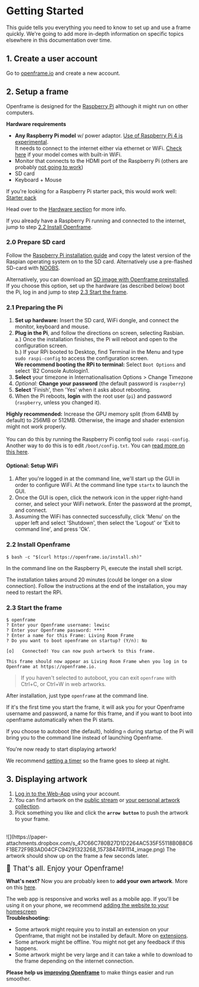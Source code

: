 # Getting Started

This guide tells you everything you need to know to set up and use a frame quickly. We're going to add more in-depth information on specific topics elsewhere in this documentation over time.

## 1. Create a user account

Go to [openframe.io](https://openframe.io/login) and create a new account.


## 2. Setup a frame

Openframe is designed for the [Raspberry Pi](https://www.raspberrypi.org/) although it might run on other computers.

**Hardware requirements**

* **Any Raspberry Pi model** w/ power adaptor. [Use of Raspberry Pi 4 is experimental](#requirements).  
It needs to connect to the internet either via ethernet or WiFi. [Check here](https://en.wikipedia.org/wiki/Raspberry_Pi#Generations_of_released_models) if your model comes with built-in WiFi.
* Monitor that connects to the HDMI port of the Raspberry Pi (others are probably [not going to work](#tft-displays))
* SD card
* Keyboard + Mouse

If you're looking for a Raspberry Pi starter pack, this would work well: [Starter pack](https://www.amazon.com/CanaKit-Raspberry-Complete-Starter-Kit/dp/B01C6Q2GSY)

Head over to the [Hardware section](#hardware) for more info.

<aside class="info">If you already have a Raspberry Pi running and connected to the internet, jump to step <a href="#2-2-install-openframe">2.2 Install Openframe</a>.</aside>


### 2.0 Prepare SD card

Follow the [Raspberry Pi installation guide](https://www.raspberrypi.org/documentation/installation/installing-images/README.md) and copy the latest version of the Raspian operating system on to the SD card. Alternatively use a pre-flashed SD-card with [NOOBS](https://www.raspberrypi.org/downloads/noobs/).

Alternatively, you can download an [SD image with Openframe preinstalled](https://gist.github.com/jvolker/96a52b05459316643f8e110ff46b8e32). If you choose this option, set up the hardware (as described below) boot the Pi, log in and jump to step <a href="#2-3-start-the-frame">2.3 Start the frame</a>.

### 2.1 Preparing the Pi

1. **Set up hardware:** Insert the SD card, WiFi dongle, and connect the monitor, keyboard and mouse.
2. **Plug in the Pi**, and follow the directions on screen, selecting Rasbian.  
  a.) Once the installation finishes, the Pi will reboot and open to the configuration screen.  
  b.) If your RPi booted to Desktop, find Terminal in the Menu and type `sudo raspi-config` to access the configuration screen.  
  **We recommend booting the RPi to terminal:** Select `Boot Options` and select `B2 Console Autologin1.
3. **Select** your timezone in Internationalisation Options > Change Timezone
4. *Optional:* **Change your password** (the default password is `raspberry`)
5. **Select** 'Finish', then 'Yes' when it asks about rebooting.
6. When the Pi reboots, **login** with the root user (`pi`) and password (`raspberry`, unless you changed it).

<aside class="info">
  <span style="font-weight: bold">Highly recommended:</span> Increase the GPU memory split (from 64MB by default) to 256MB or 512MB. Otherwise, the image and shader extension might not work properly.<br />
  <br />You can do this by running the Raspberry Pi config tool <code>sudo raspi-config</code>. Another way to do this is to edit <code>/boot/config.txt</code>. You can <a href="https://www.raspberrypi.org/documentation/configuration/config-txt/memory.md">read more on this here</a>.
</aside>

#### Optional: Setup WiFi

1. After you're logged in at the command line, we'll start up the GUI in order to configure WiFi. At the command line type `startx` to launch the GUI.
2. Once the GUI is open, click the network icon in the upper right-hand corner, and select your WiFi network. Enter the password at the prompt, and connect.
3. Assuming the WiFi has connected successfully, click 'Menu' on the upper left and select 'Shutdown', then select the 'Logout' or 'Exit to command line', and press 'Ok'.

### 2.2 Install Openframe

```terminal
$ bash -c "$(curl https://openframe.io/install.sh)"
```

In the command line on the Raspberry Pi, execute the install shell script.

The installation takes around 20 minutes (could be longer on a slow connection). Follow the instructions at the end of the installation, you may need to restart the RPi.

### 2.3 Start the frame

```terminal
$ openframe
? Enter your Openframe username: lewisc
? Enter your Openframe password: ****
? Enter a name for this Frame: Living Room Frame
? Do you want to boot openframe on startup? (Y/n): No

[o]   Connected! You can now push artwork to this frame.

This frame should now appear as Living Room Frame when you log in to Openframe at https://openframe.io.
```

> If you haven't selected to autoboot, you can exit `openframe` with Ctrl+C, or Ctrl+W in web artworks.

After installation, just type `openframe` at the command line.

If it's the first time you start the frame, it will ask you for your Openframe username and password, a name for this frame, and if you want to boot into openframe automatically when the Pi starts.

<aside class="warning">If you choose to autoboot (the default), holding <code>n</code> during startup of the Pi will bring you to the command line instead of launching Openframe.</aside>

You're now ready to start displaying artwork!

We recommend [setting a timer](#timer) so the frame goes to sleep at night.





## 3. Displaying artwork

1. [Log in to the Web-App](https://openframe.io/login) using your account.
2. You can find artwork on the [public stream](#public-artwork-stream) or [your personal artwork collection](#your-artwork-collection).
3. Pick something you like and click the **`arrow button`** to push the artwork to your frame.<br>
<br>
![](https://paper-attachments.dropbox.com/s_47C66C780B27D1D2264AC535F55118B0B8C6F1BE72F9B3AD04CFC94291323268_1573847491114_image.png)
The artwork should show up on the frame a few seconds later.

<span style="font-size: 19px">🙌 That's all. Enjoy your Openframe!</span>

**What's next?** Now you are probably keen to **add your own artwork**. More on this [here](#adding-artwork).

<aside class="info">The web app is responsive and works well as a mobile app. If you'll be using it on your phone, we recommend <a href="http://lifehacker.com/5809338/add-web-site-bookmarks-to-your-iphones-homescreen">adding the website to your homescreen</a></aside>

<aside class="warning">
  <span style="font-weight: bold">Troubleshooting:</span> 
  <ul>
    <li>Some artwork might require you to install an extension on your Openframe, that might not be installed by default. More on <a href="#artwork-formats-and-extensions">extensions</a>.</li>
    <li>Some artwork might be offline. You might not get any feedback if this happens.</li>
    <li>Some artwork might be very large and it can take a while to download to the frame depending on the internet connection.</li>
  </ul>
  
  <span style="font-weight: bold">Please help us <a href="#bugs-contributions-and-feedback">improving Openframe</a></span> to make things easier and run smoother.
    
</aside>